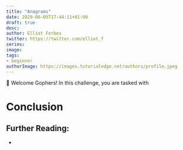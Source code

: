 ```yaml
---
title: "Anagrams"
date: 2020-06-05T17:44:11+01:00
draft: true
desc: 
author: Elliot Forbes
twitter: https://twitter.com/elliot_f
series: 
image: 
tags:
- beginner
authorImage: https://images.tutorialedge.net/authors/profile.jpeg
---
```


👋 Welcome Gophers! In this challenge, you are tasked with 

# Conclusion

## Further Reading:

* []()